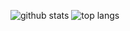 ![github stats](https://github-readme-stats.vercel.app/api?username=jimmyyyeh&count_private=true&show_icons=true)
![top langs](https://github-readme-stats.vercel.app/api/top-langs/?username=jimmyyyeh)
